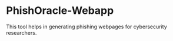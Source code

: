 # PhishOracle-Webapp
This tool helps in generating phishing webpages for cybersecurity researchers.

